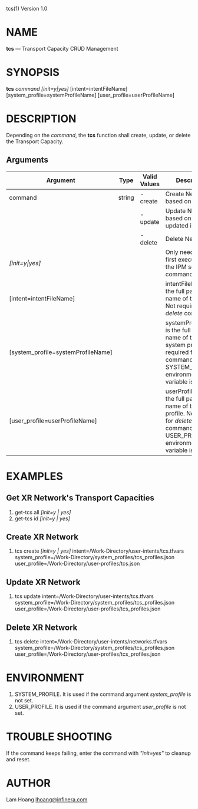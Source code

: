 tcs(1) Version 1.0 

NAME
====

**tcs** — Transport Capacity CRUD Management

SYNOPSIS
========

**tcs** *command* *[init=y|yes]* [intent=intentFileName] [system_profile=systemProfileName] [user_profile=userProfileName] 


DESCRIPTION
===========

Depending on the *command*, the **tcs** function shall create, update, or delete the Transport Capacity.


Arguments
-------

| Argument         |  Type     | Valid Values      | Description                   |
|------------------|-----------|-------------------|-------------------------------|
| command          |  string   | - create          | Create Network based on the intent               |
|                  |           | - update          | Update Network based on the updated intent               |
|                  |           | - delete          | Delete Network                |
| *[init=y\|yes]*  |           |                   | Only need at the first execution of the IPM service commands      |
| [intent=intentFileName] |           |            | intentFileName is the full path file name of the intent. Not required for *delete* command      |
| [system_profile=systemProfileName] |   |         | systemProfileName is the full path file name of the system profile. No required for *delete* command or if the SYSTEM_PROFILE environment variable is set.    |
| [user_profile=userProfileName] |   |         | userProfileName is the full path file name of the user profile. No required for *delete* command or if the USER_PROFILE environment variable is set.    |

EXAMPLES
===========

Get XR Network's Transport Capacities
------

1. get-tcs all *[init=y | yes]*
2. get-tcs id *[init=y | yes]*

Create XR Network
------

1. tcs create *[init=y | yes]* intent=/Work-Directory/user-intents/tcs.tfvars system_profile=/Work-Directory/system_profiles/tcs_profiles.json user_profile=/Work-Directory/user-profiles/tcs.json

Update XR Network
------

1. tcs update intent=/Work-Directory/user-intents/tcs.tfvars system_profile=/Work-Directory/system_profiles/tcs_profiles.json user_profile=/Work-Directory/user-profiles/tcs_profiles.json

Delete XR Network
------

1. tcs delete intent=/Work-Directory/user-intents/networks.tfvars system_profile=/Work-Directory/system_profiles/tcs_profiles.json user_profile=/Work-Directory/user-profiles/tcs_profiles.json

ENVIRONMENT
===========

1. SYSTEM_PROFILE. It is used if the command argument *system_profile* is not set.
2. USER_PROFILE. It is used if the command argument *user_profile* is not set.


TROUBLE SHOOTING
====

If the command keeps failing, enter the command with *"init=yes"* to cleanup and reset.

AUTHOR
======

Lam Hoang <lhoang@infinera.com>